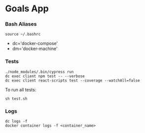 # Goals App

### Bash Aliases

```
source ~/.bashrc
```

- dc='docker-compose'
- dm='docker-machine'

### Tests

```
./node_modules/.bin/cypress run
dc exec client npm test -- --verbose
dc exec client react-scripts test --coverage --watchAll=false
```

To run all tests:

```
sh test.sh
```

### Logs

```
dc logs -f
docker container logs -f <container_name>
```
